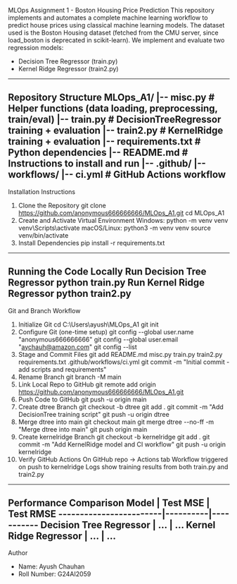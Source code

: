 MLOps Assignment 1 - Boston Housing Price Prediction
This repository implements and automates a complete machine learning workflow to predict house
prices using classical machine learning models.
The dataset used is the Boston Housing dataset (fetched from the CMU server, since load_boston is
deprecated in scikit-learn).
We implement and evaluate two regression models:
- Decision Tree Regressor (train.py)
- Kernel Ridge Regressor (train2.py)
------------------------------------------------------------
Repository Structure
MLOps_A1/
|-- misc.py # Helper functions (data loading, preprocessing, train/eval)
|-- train.py # DecisionTreeRegressor training + evaluation
|-- train2.py # KernelRidge training + evaluation
|-- requirements.txt # Python dependencies
|-- README.md # Instructions to install and run
|-- .github/
 |-- workflows/
 |-- ci.yml # GitHub Actions workflow
------------------------------------------------------------
Installation Instructions
1. Clone the Repository
git clone https://github.com/anonymous666666666/MLOps_A1.git
cd MLOps_A1
2. Create and Activate Virtual Environment
Windows:
python -m venv venv
venv\Scripts\activate
macOS/Linux:
python3 -m venv venv
source venv/bin/activate
3. Install Dependencies
pip install -r requirements.txt
------------------------------------------------------------
Running the Code Locally
Run Decision Tree Regressor
python train.py
Run Kernel Ridge Regressor
python train2.py
------------------------------------------------------------
Git and Branch Workflow
1. Initialize Git
cd C:\Users\ayush\MLOps_A1
git init
2. Configure Git (one-time setup)
git config --global user.name "anonymous666666666"
git config --global user.email "aychauh@amazon.com"
git config --list
3. Stage and Commit Files
git add README.md misc.py train.py train2.py requirements.txt .github/workflows/ci.yml
git commit -m "Initial commit - add scripts and requirements"
4. Rename Branch
git branch -M main
5. Link Local Repo to GitHub
git remote add origin https://github.com/anonymous666666666/MLOps_A1.git
6. Push Code to GitHub
git push -u origin main
7. Create dtree Branch
git checkout -b dtree
git add .
git commit -m "Add DecisionTree training script"
git push -u origin dtree
8. Merge dtree into main
git checkout main
git merge dtree --no-ff -m "Merge dtree into main"
git push origin main
9. Create kernelridge Branch
git checkout -b kernelridge
git add .
git commit -m "Add KernelRidge model and CI workflow"
git push -u origin kernelridge
10. Verify GitHub Actions
On GitHub repo -> Actions tab
Workflow triggered on push to kernelridge
Logs show training results from both train.py and train2.py
------------------------------------------------------------
Performance Comparison
Model | Test MSE | Test RMSE
------------------------|----------|-----------
Decision Tree Regressor | ... | ...
Kernel Ridge Regressor | ... | ...
------------------------------------------------------------
Author
- Name: Ayush Chauhan
- Roll Number: G24AI2059